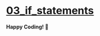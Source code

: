 # [03_if_statements](https://colab.research.google.com/drive/1tOi3lLwMqvVv5t1p1EoerRC1kCIGpfzk#scrollTo=-tEZ7y5YhlMk)


**Happy Coding! 🚀**


